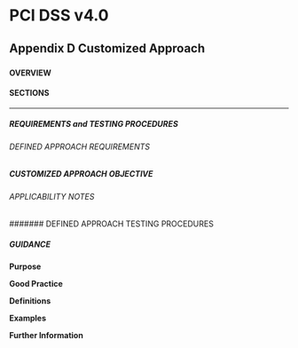 # PCI DSS v4.0

## Appendix D	Customized Approach

### 

#### OVERVIEW



#### SECTIONS



---

##### REQUIREMENTS and TESTING PROCEDURES


###### DEFINED APPROACH REQUIREMENTS


##### CUSTOMIZED APPROACH OBJECTIVE


###### APPLICABILITY NOTES


####### DEFINED APPROACH TESTING PROCEDURES


##### GUIDANCE
**Purpose**

**Good Practice**

**Definitions**

**Examples**

**Further Information**

